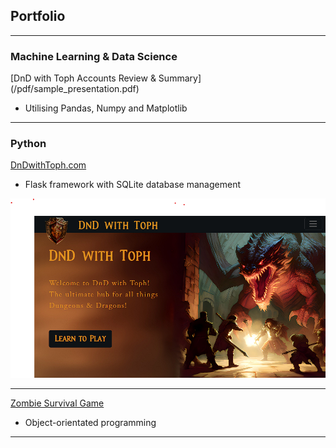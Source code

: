 ## Portfolio

---

### Machine Learning & Data Science

[DnD with Toph Accounts Review & Summary] (/pdf/sample_presentation.pdf)
* Utilising Pandas, Numpy and Matplotlib

---

### Python

[DnDwithToph.com](https://dev.dndwithtoph.com/)
* Flask framework with SQLite database management
<img src="images/PortfolioDnD.png?raw=true"/>

---
[Zombie Survival Game](/pdf/sample_presentation.pdf)
* Object-orientated programming

---
